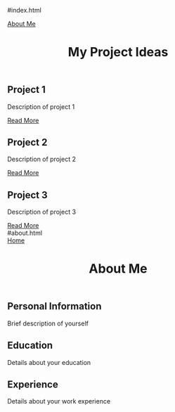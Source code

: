 #index.html
<!DOCTYPE html>
<html>
<head>
	<title>My Project Ideas</title>
</head>
<body>
	<nav>
		<a href="about.html">About Me</a>
	</nav>
	<header>
		<h1>My Project Ideas</h1>
	</header>
	<section>
		<h2>Project 1</h2>
		<p>Description of project 1</p>
		<a href="#">Read More</a>
	</section>
	<section>
		<h2>Project 2</h2>
		<p>Description of project 2</p>
		<a href="#">Read More</a>
	</section>
	<section>
		<h2>Project 3</h2>
		<p>Description of project 3</p>
		<a href="#">Read More</a>
	</section>
</body>
</html>
#about.html
<!DOCTYPE html>
<html>
<head>
	<title>About Me</title>
</head>
<body>
	<nav>
		<a href="index.html">Home</a>
	</nav>
	<header>
		<h1>About Me</h1>
	</header>
	<section>
		<h2>Personal Information</h2>
		<p>Brief description of yourself</p>
	</section>
	<section>
		<h2>Education</h2>
		<p>Details about your education</p>
	</section>
	<section>
		<h2>Experience</h2>
		<p>Details about your work experience</p>
	</section>
</body>
</html>
